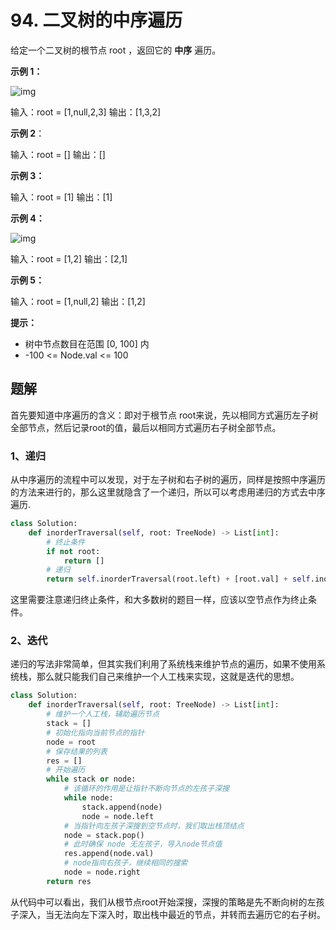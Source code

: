 # 94. 二叉树的中序遍历

给定一个二叉树的根节点 root ，返回它的 **中序** 遍历。

 

**示例 1：**

![img](https://assets.leetcode.com/uploads/2020/09/15/inorder_1.jpg)

输入：root = [1,null,2,3]
输出：[1,3,2]

**示例 2**：

输入：root = []
输出：[]

**示例 3：**

输入：root = [1]
输出：[1]

**示例 4：**

![img](https://assets.leetcode.com/uploads/2020/09/15/inorder_5.jpg)

输入：root = [1,2]
输出：[2,1]

**示例 5：**

输入：root = [1,null,2]
输出：[1,2]

**提示：**

- 树中节点数目在范围 [0, 100] 内
- -100 <= Node.val <= 100



## 题解

首先要知道中序遍历的含义：即对于根节点 root来说，先以相同方式遍历左子树全部节点，然后记录root的值，最后以相同方式遍历右子树全部节点。

### 1、递归

从中序遍历的流程中可以发现，对于左子树和右子树的遍历，同样是按照中序遍历的方法来进行的，那么这里就隐含了一个递归，所以可以考虑用递归的方式去中序遍历.

```python
class Solution:
    def inorderTraversal(self, root: TreeNode) -> List[int]:
        # 终止条件
        if not root:
            return []
       	# 递归
        return self.inorderTraversal(root.left) + [root.val] + self.inorderTraversal(root.right)
```

这里需要注意递归终止条件，和大多数树的题目一样，应该以空节点作为终止条件。



### 2、迭代

递归的写法非常简单，但其实我们利用了系统栈来维护节点的遍历，如果不使用系统栈，那么就只能我们自己来维护一个人工栈来实现，这就是迭代的思想。

```python
class Solution:
    def inorderTraversal(self, root: TreeNode) -> List[int]:
    	# 维护一个人工栈，辅助遍历节点
        stack = []
        # 初始化指向当前节点的指针
        node = root
        # 保存结果的列表
        res = []
        # 开始遍历
        while stack or node:
            # 该循环的作用是让指针不断向节点的左孩子深搜
            while node:
                stack.append(node)
                node = node.left
            # 当指针向左孩子深搜到空节点时，我们取出栈顶结点
            node = stack.pop()
            # 此时确保 node 无左孩子，导入node节点值
            res.append(node.val)
            # node指向右孩子，继续相同的搜索
            node = node.right
        return res
```

从代码中可以看出，我们从根节点root开始深搜，深搜的策略是先不断向树的左孩子深入，当无法向左下深入时，取出栈中最近的节点，并转而去遍历它的右子树。